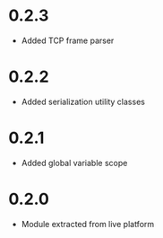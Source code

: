 # 0.2.3
- Added TCP frame parser

# 0.2.2
- Added serialization utility classes

# 0.2.1
- Added global variable scope

# 0.2.0
- Module extracted from live platform

